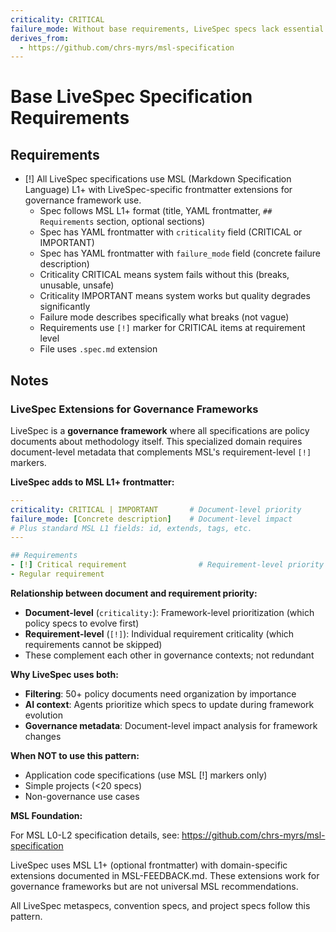 ```yaml
---
criticality: CRITICAL
failure_mode: Without base requirements, LiveSpec specs lack essential metadata and consistency
derives_from:
  - https://github.com/chrs-myrs/msl-specification
---
```


# Base LiveSpec Specification Requirements

## Requirements
- [!] All LiveSpec specifications use MSL (Markdown Specification Language) L1+ with LiveSpec-specific frontmatter extensions for governance framework use.
  - Spec follows MSL L1+ format (title, YAML frontmatter, `## Requirements` section, optional sections)
  - Spec has YAML frontmatter with `criticality` field (CRITICAL or IMPORTANT)
  - Spec has YAML frontmatter with `failure_mode` field (concrete failure description)
  - Criticality CRITICAL means system fails without this (breaks, unusable, unsafe)
  - Criticality IMPORTANT means system works but quality degrades significantly
  - Failure mode describes specifically what breaks (not vague)
  - Requirements use `[!]` marker for CRITICAL items at requirement level
  - File uses `.spec.md` extension

## Notes

### LiveSpec Extensions for Governance Frameworks

LiveSpec is a **governance framework** where all specifications are policy documents about methodology itself. This specialized domain requires document-level metadata that complements MSL's requirement-level `[!]` markers.

**LiveSpec adds to MSL L1+ frontmatter:**

```yaml
---
criticality: CRITICAL | IMPORTANT       # Document-level priority
failure_mode: [Concrete description]    # Document-level impact
# Plus standard MSL L1 fields: id, extends, tags, etc.
---

## Requirements
- [!] Critical requirement                # Requirement-level priority (MSL L2)
- Regular requirement
```

**Relationship between document and requirement priority:**
- **Document-level** (`criticality:`): Framework-level prioritization (which policy specs to evolve first)
- **Requirement-level** (`[!]`): Individual requirement criticality (which requirements cannot be skipped)
- These complement each other in governance contexts; not redundant

**Why LiveSpec uses both:**
- **Filtering**: 50+ policy documents need organization by importance
- **AI context**: Agents prioritize which specs to update during framework evolution
- **Governance metadata**: Document-level impact analysis for framework changes

**When NOT to use this pattern:**
- Application code specifications (use MSL [!] markers only)
- Simple projects (<20 specs)
- Non-governance use cases

**MSL Foundation:**

For MSL L0-L2 specification details, see: https://github.com/chrs-myrs/msl-specification

LiveSpec uses MSL L1+ (optional frontmatter) with domain-specific extensions documented in MSL-FEEDBACK.md. These extensions work for governance frameworks but are not universal MSL recommendations.

All LiveSpec metaspecs, convention specs, and project specs follow this pattern.
